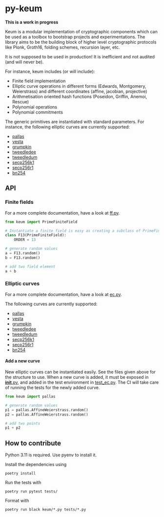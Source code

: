 # py-keum

**This is a work in progress**

Keum is a modular implementation of cryptographic components which can be used
as a toolbox to bootstrap projects and experimentations. The library aims to be
the building block of higher level cryptographic protocols like Plonk, Groth16,
folding schemes, recursion layer, etc.

It is not supposed to be used in production!
It is inefficient and not audited (and will never be).

For instance, keum includes (or will include):
- Finite field implementation
- Elliptic curve operations in different forms (Edwards, Montgomery,
  Weierstrass) and different coordinates (affine, jacobian, projective)
- Arithmetisation oriented hash functions (Poseidon, Griffin, Anemoi, Rescue)
- Polynomial operations
- Polynomial commitments

The generic primitives are instantiated with standard parameters. For instance, the following elliptic curves are currently supported:
- [pallas](./keum/pallas.py)
- [vesta](./keum/vesta.py)
- [grumpkin](./keum/grumpkin.py)
- [tweedledee](./keum/tweedledee.py)
- [tweedledum](./keum/tweedledum.py)
- [secp256k1](./keum/secp256k1.py)
- [secp256r1](./keum/secp256r1.py)
- [bn254](./keum/bn254.py)

## API

### Finite fields

For a more complete documentation, have a look at [ff.py](./keum/ff.py).

```python
from keum import PrimeFiniteField

# Instantiate a finite field is easy as creating a subclass of PrimeFiniteField and define the class attribute ORDER to the actual order of the prime finite field
class F13(PrimeFiniteField):
    ORDER = 13

# generate random values
a = F13.random()
b = F13.random()

# add two field element
a + b
```

### Elliptic curves

For a more complete documentation, have a look at [ec.py](./keum/ec.py).

The following curves are currently supported:
- [pallas](./keum/pallas.py)
- [vesta](./keum/vesta.py)
- [grumpkin](./keum/grumpkin.py)
- [tweedledee](./keum/tweedledee.py)
- [tweedledum](./keum/tweedledum.py)
- [secp256k1](./keum/secp256k1.py)
- [secp256r1](./keum/secp256r1.py)
- [bn254](./keum/bn254.py)

#### Add a new curve

New elliptic curves can be instantiated easily. See the files given above for
the structure to use. When a new curve is added, it must be exposed in
[__init__.py](./keum/__init__.py), and added in the test environment in
[test_ec.py](tests/test_ec.py). The CI will take care of running the tests for
the newly added curve.


```python
from keum import pallas

# generate random values
p1 = pallas.AffineWeierstrass.random()
p2 = pallas.AffineWeierstrass.random()

# add two points
p1 + p2
```


## How to contribute

Python 3.11 is required. Use pyenv to install it.

Install the dependencies using
```
poetry install
```

Run the tests with

```
poetry run pytest tests/
```

Format with

```
poetry run black keum/*.py tests/*.py
```

